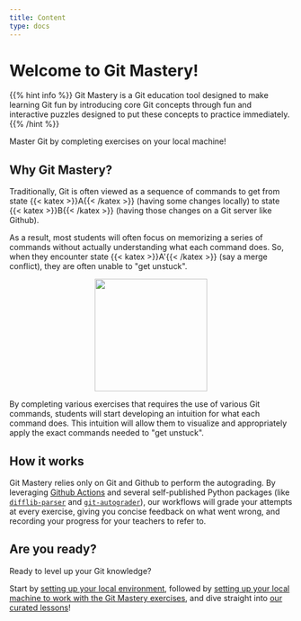 ```yaml
---
title: Content
type: docs
---
```


# Welcome to Git Mastery!

{{% hint info %}}
Git Mastery is a Git education tool designed to make learning Git fun by introducing core Git
concepts through fun and interactive puzzles designed to put these concepts to practice immediately.
{{% /hint %}}

Master Git by completing exercises on your local machine!

## Why Git Mastery?

Traditionally, Git is often viewed as a sequence of commands to get from state {{< katex >}}A{{< /katex >}} (having some changes locally) to state {{< katex >}}B{{< /katex >}} (having those changes on a Git server like Github).

As a result, most students will often focus on memorizing a series of commands without actually understanding what each command does. So, when they encounter state {{< katex >}}A'{{< /katex >}} (say a merge conflict), they are often unable to "get unstuck".

<div style="text-align: center;">
  <img src="docs/git-education.png" width="200px" />
</div>

By completing various exercises that requires the use of various Git commands, students will start developing an intuition for what each command does. This intuition will allow them to visualize and appropriately apply the exact commands needed to "get unstuck".

## How it works

Git Mastery relies only on Git and Github to perform the autograding. By leveraging [Github Actions](https://github.com/features/actions) and several self-published Python packages (like [`difflib-parser`](https://pypi.org/project/difflib-parser/) and [`git-autograder`](https://pypi.org/project/git-autograder/)), our workflows will grade your attempts at every exercise, giving you concise feedback on what went wrong, and recording your progress for your teachers to refer to.

## Are you ready?

Ready to level up your Git knowledge?

Start by [setting up your local environment](/docs/setup/prerequisite-setup), followed by [setting up your local machine to work with the Git Mastery exercises](/docs/setup/git-mastery-setup), and dive straight into [our curated lessons](/docs/lessons)!

